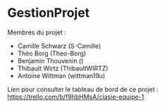 # GestionProjet
Membres du projet :
- Camille Schwarz (S-Camille)
- Théo Borg (Theo-Borg)
- Benjamin Thouvenin ()
- Thibault Wirtz (ThibaultWIRTZ)
- Antoine Wittman (wittman19u)

Lien pour consulter le tableau de bord de ce projet : https://trello.com/b/f9hbHMsA/ciasie-equipe-1
